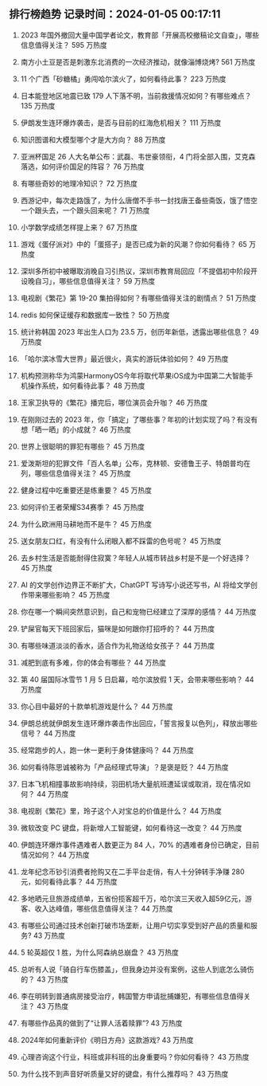 
## 排行榜趋势 记录时间：2024-01-05 00:17:11
  
  1. 2023 年国外撤回大量中国学者论文，教育部「开展高校撤稿论文自查」，哪些信息值得关注？ 595 万热度
    
  2. 南方小土豆是否是刺激东北消费的一次经济推动，就像淄博烧烤? 561 万热度
    
  3. 11 个广西「砂糖橘」勇闯哈尔滨火了，如何看待此事？ 223 万热度
    
  4. 日本能登地区地震已致 179 人下落不明，当前救援情况如何？有哪些难点？ 135 万热度
    
  5. 伊朗发生连环爆炸袭击，是否与目前的红海危机相关？ 111 万热度
    
  6. 知识图谱和大模型哪个才是大方向？ 88 万热度
    
  7. 亚洲杯国足 26 人大名单公布：武磊、韦世豪领衔，4 门将全部入围，艾克森落选，如何评价国足的阵容？ 76 万热度
    
  8. 有哪些奇妙的地理冷知识？ 72 万热度
    
  9. 西游记中，每次走路饿了，为什么唐僧不手书一封找唐王备些斋饭，饿了悟空一个跟头去，一个跟头回来呢？ 71 万热度
    
  10. 小学数学成绩怎样提上来？ 67 万热度
    
  11. 游戏《蛋仔派对》中的「蛋搭子」是否已成为新的风潮？你如何看待？ 65 万热度
    
  12. 深圳多所初中被曝取消晚自习引热议，深圳市教育局回应「不提倡初中阶段开设晚自习」，哪些信息值得关注？ 59 万热度
    
  13. 电视剧《繁花》第 19-20 集拍得如何？有哪些值得关注的剧情点？ 51 万热度
    
  14. redis 如何保证缓存和数据库一致性？ 50 万热度
    
  15. 统计称韩国 2023 年出生人口为 23.5 万，创历年新低，透露出哪些信息？ 49 万热度
    
  16. 「哈尔滨冰雪大世界」最近很火，真实的游玩体验如何？ 49 万热度
    
  17. 机构预测称华为鸿蒙HarmonyOS今年将取代苹果iOS成为中国第二大智能手机操作系统，如何看待此事？ 48 万热度
    
  18. 王家卫执导的《繁花》播完后，哪位演员会升咖？ 46 万热度
    
  19. 在刚刚过去的 2023 年，你「搞定」了哪些事？年初的计划实现了吗？有没有想「晒一晒」的小成就？ 46 万热度
    
  20. 世界上很聪明的罪犯有哪些？ 45 万热度
    
  21. 爱泼斯坦的犯罪文件「百人名单」公布，克林顿、安德鲁王子、特朗普均在列，哪些信息值得关注？ 45 万热度
    
  22. 健身过程中吃重要还是练重要？ 45 万热度
    
  23. 如何评价王者荣耀S34赛季？ 45 万热度
    
  24. 为什么欧洲用马耕地而不是牛？ 45 万热度
    
  25. 送女朋友口红，有没有什么闭眼入都不踩雷的色号呢？ 45 万热度
    
  26. 去乡村生活是否能耐得住寂寞？年轻人从城市转战乡村是不是一个好选择？ 45 万热度
    
  27. AI 的文学创作边界正不断扩大，ChatGPT 写诗写小说还写书，AI 将给文学创作带来哪些影响？ 45 万热度
    
  28. 你在哪一个瞬间突然意识到，自己和宠物已经建立了深厚的感情？ 44 万热度
    
  29. 铲屎官每天下班回家后，猫咪是如何跟你打招呼的？ 44 万热度
    
  30. 有哪些味道淡淡的香水，适合作为礼物送给女孩子？ 44 万热度
    
  31. 减肥到底有多难，你的体会有哪些？ 44 万热度
    
  32. 第 40 届国际冰雪节 1 月 5 日启幕，哈尔滨放假 1 天，会带来哪些影响？ 44 万热度
    
  33. 你心目中最好的十款单机游戏是什么？ 44 万热度
    
  34. 伊朗总统就伊朗发生连环爆炸袭击作出回应，「誓言报复以色列」，释放出哪些信号？ 44 万热度
    
  35. 经常跑步的人，跑一休一更利于身体健康吗？ 44 万热度
    
  36. 如何看待陈思诚被称为「产品经理式导演」？是褒是贬？ 44 万热度
    
  37. 日本飞机相撞事故影响持续，羽田机场大量航班遭延误或取消，现在情况如何？ 44 万热度
    
  38. 电视剧《繁花》里，玲子这个人对宝总的价值是什么？ 44 万热度
    
  39. 微软改变 PC 键盘，将新增人工智能键，如何看待这一改变？ 44 万热度
    
  40. 伊朗连环爆炸事件遇难者人数更正为 84 人，70% 的遇难者身份已确定，目前情况如何？ 44 万热度
    
  41. 龙年纪念币钞引消费者抢购又在二手平台走俏，有人十分钟转手净赚 280 元，如何看待此事？ 44 万热度
    
  42. 多地晒元旦旅游成绩单，五省份揽客超千万，哈尔滨三天收入超59亿元，游客、收入达峰值，哪些信息值得关注？ 44 万热度
    
  43. 有哪些公司通过技术创新打破市场垄断，让用户切实享受到好产品的质量和服务? 43 万热度
    
  44. 5 轮英超仅 1 胜，为什么阿森纳总崩盘？ 43 万热度
    
  45. 总听有人说「骑自行车伤膝盖」，但我身边并没有案例，这些人到底怎么骑伤的？ 43 万热度
    
  46. 李在明转到普通病房接受治疗，韩国警方申请批捕嫌犯，有哪些信息值得关注？ 43 万热度
    
  47. 有哪些作品真的做到了“让罪人活着赎罪”? 43 万热度
    
  48. 2024年如何重新评价《明日方舟》这款游戏? 43 万热度
    
  49. 心理咨询这个行业，科班或非科班的出身重要吗？你如何看待？ 43 万热度
    
  50. 为什么找不到声音好听质量又好的键盘，有什么推荐吗？ 43 万热度
    